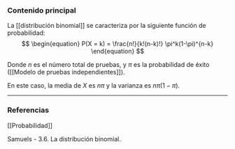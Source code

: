 ### Contenido principal

La [[distribución binomial]] se caracteriza por la siguiente función de probabilidad:
$$
\begin{equation}
P(X = k) = \frac{n!}{k!(n-k)!} \pi^k(1-\pi)^{n-k}
\end{equation}
$$

Donde $n$ es el número total de pruebas, y $\pi$ es la probabilidad de éxito ([[Modelo de pruebas independientes]]).

En este caso, la media de $X$ es $n \pi$ y la varianza es $n\pi (1-\pi)$.


--- 
### Referencias

[[Probabilidad]]

Samuels - 3.6. La distribución binomial.